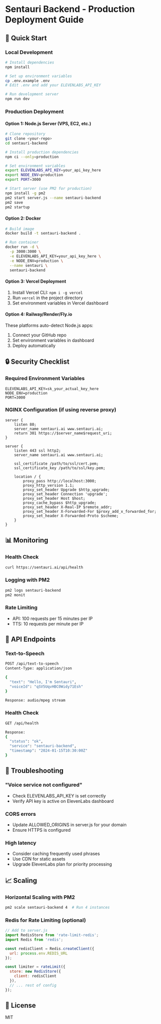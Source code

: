 # Sentauri Backend - Production Deployment Guide

## 🚀 Quick Start

### Local Development
```bash
# Install dependencies
npm install

# Set up environment variables
cp .env.example .env
# Edit .env and add your ELEVENLABS_API_KEY

# Run development server
npm run dev
```

### Production Deployment

#### Option 1: Node.js Server (VPS, EC2, etc.)
```bash
# Clone repository
git clone <your-repo>
cd sentauri-backend

# Install production dependencies
npm ci --only=production

# Set environment variables
export ELEVENLABS_API_KEY=your_api_key_here
export NODE_ENV=production
export PORT=3000

# Start server (use PM2 for production)
npm install -g pm2
pm2 start server.js --name sentauri-backend
pm2 save
pm2 startup
```

#### Option 2: Docker
```bash
# Build image
docker build -t sentauri-backend .

# Run container
docker run -d \
  -p 3000:3000 \
  -e ELEVENLABS_API_KEY=your_api_key_here \
  -e NODE_ENV=production \
  --name sentauri \
  sentauri-backend
```

#### Option 3: Vercel Deployment
1. Install Vercel CLI: `npm i -g vercel`
2. Run `vercel` in the project directory
3. Set environment variables in Vercel dashboard

#### Option 4: Railway/Render/Fly.io
These platforms auto-detect Node.js apps:
1. Connect your GitHub repo
2. Set environment variables in dashboard
3. Deploy automatically

## 🔒 Security Checklist

### Required Environment Variables
```env
ELEVENLABS_API_KEY=sk_your_actual_key_here
NODE_ENV=production
PORT=3000
```

### NGINX Configuration (if using reverse proxy)
```nginx
server {
    listen 80;
    server_name sentauri.ai www.sentauri.ai;
    return 301 https://$server_name$request_uri;
}

server {
    listen 443 ssl http2;
    server_name sentauri.ai www.sentauri.ai;

    ssl_certificate /path/to/ssl/cert.pem;
    ssl_certificate_key /path/to/ssl/key.pem;

    location / {
        proxy_pass http://localhost:3000;
        proxy_http_version 1.1;
        proxy_set_header Upgrade $http_upgrade;
        proxy_set_header Connection 'upgrade';
        proxy_set_header Host $host;
        proxy_cache_bypass $http_upgrade;
        proxy_set_header X-Real-IP $remote_addr;
        proxy_set_header X-Forwarded-For $proxy_add_x_forwarded_for;
        proxy_set_header X-Forwarded-Proto $scheme;
    }
}
```

## 📊 Monitoring

### Health Check
```bash
curl https://sentauri.ai/api/health
```

### Logging with PM2
```bash
pm2 logs sentauri-backend
pm2 monit
```

### Rate Limiting
- API: 100 requests per 15 minutes per IP
- TTS: 10 requests per minute per IP

## 🎯 API Endpoints

### Text-to-Speech
```bash
POST /api/text-to-speech
Content-Type: application/json

{
  "text": "Hello, I'm Sentauri",
  "voiceId": "qSV5UqvHBC0Widy71Esh"
}

Response: audio/mpeg stream
```

### Health Check
```bash
GET /api/health

Response:
{
  "status": "ok",
  "service": "sentauri-backend",
  "timestamp": "2024-01-15T10:30:00Z"
}
```

## 🐛 Troubleshooting

### "Voice service not configured"
- Check ELEVENLABS_API_KEY is set correctly
- Verify API key is active on ElevenLabs dashboard

### CORS errors
- Update ALLOWED_ORIGINS in server.js for your domain
- Ensure HTTPS is configured

### High latency
- Consider caching frequently used phrases
- Use CDN for static assets
- Upgrade ElevenLabs plan for priority processing

## 📈 Scaling

### Horizontal Scaling with PM2
```bash
pm2 scale sentauri-backend 4  # Run 4 instances
```

### Redis for Rate Limiting (optional)
```javascript
// Add to server.js
import RedisStore from 'rate-limit-redis';
import Redis from 'redis';

const redisClient = Redis.createClient({
  url: process.env.REDIS_URL
});

const limiter = rateLimit({
  store: new RedisStore({
    client: redisClient
  }),
  // ... rest of config
});
```

## 📝 License
MIT